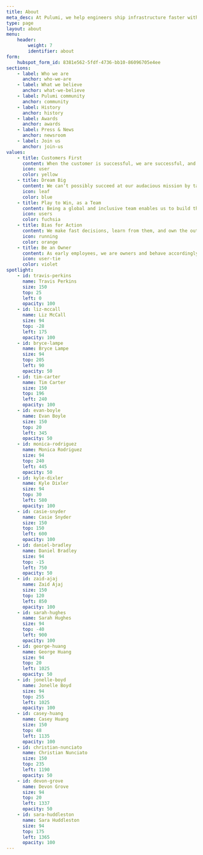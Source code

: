 ```yaml
---
title: About
meta_desc: At Pulumi, we help engineers ship infrastructure faster with Infrastructure as Code in general-purpose languages.
type: page
layout: about
menu:
    header:
        weight: 7
        identifier: about
form:
    hubspot_form_id: 8381e562-5fdf-4736-bb10-86096705e4ee
sections:
    - label: Who we are
      anchor: who-we-are
    - label: What we believe
      anchor: what-we-believe
    - label: Pulumi community
      anchor: community
    - label: History
      anchor: history
    - label: Awards
      anchor: awards
    - label: Press & News
      anchor: newsroom
    - label: Join us
      anchor: join-us
values:
    - title: Customers First
      content: When the customer is successful, we are successful, and we always treat our customers’ success as our highest priority. We wear our customers’ shoes to understand the world from their perspective and build experiences to delight them.
      icon: user
      color: yellow
    - title: Dream Big
      content: We can’t possibly succeed at our audacious mission by taking small, conservative steps. Instead, we are lifelong learners who are intellectually curious, creative, rebellious, and like to dream big. We hire the best and the brightest, imagine a better future together, and empower our employees to invent the future.
      icon: leaf
      color: blue
    - title: Play to Win, as a Team
      content: Being a global and inclusive team enables us to build the best products for our customers, and everybody has a seat at the table no matter their background, experiences, or title. We are always raising the bar and maintaining a high level of team performance in our drive to win as a team. We celebrate those wins together, learn from our failures together, and are on this journey as a team together.
      icon: users
      color: fuchsia
    - title: Bias for Action
      content: We make fast decisions, learn from them, and own the outcomes. Good today is better than perfect tomorrow. When in doubt, we empower action, experimentation, learning, and iteration. We strive to build internal consensus so that we are all bought in, but in cases where we disagree, we disagree, commit, and get going!
      icon: running
      color: orange
    - title: Be an Owner
      content: As early employees, we are owners and behave accordingly. We are frugal, spend Pulumi’s resources as if they’re our own, and accomplish more with less.
      icon: user-tie
      color: violet
spotlight:
    - id: travis-perkins
      name: Travis Perkins
      size: 150
      top: 25
      left: 0
      opacity: 100
    - id: liz-mccall
      name: Liz McCall
      size: 94
      top: -28
      left: 175
      opacity: 100
    - id: bryce-lampe
      name: Bryce Lampe
      size: 94
      top: 205
      left: 90
      opacity: 50
    - id: tim-carter
      name: Tim Carter
      size: 150
      top: 196
      left: 240
      opacity: 100
    - id: evan-boyle
      name: Evan Boyle
      size: 150
      top: 20
      left: 345
      opacity: 50
    - id: monica-rodriguez
      name: Monica Rodriguez
      size: 94
      top: 240
      left: 445
      opacity: 50
    - id: kyle-dixler
      name: Kyle Dixler
      size: 94
      top: 30
      left: 580
      opacity: 100
    - id: casie-snyder
      name: Casie Snyder
      size: 150
      top: 150
      left: 600
      opacity: 100
    - id: daniel-bradley
      name: Daniel Bradley
      size: 94
      top: -15
      left: 750
      opacity: 50
    - id: zaid-ajaj
      name: Zaid Ajaj
      size: 150
      top: 120
      left: 850
      opacity: 100
    - id: sarah-hughes
      name: Sarah Hughes
      size: 94
      top: -40
      left: 900
      opacity: 100
    - id: george-huang
      name: George Huang
      size: 94
      top: 20
      left: 1025
      opacity: 50
    - id: jonelle-boyd
      name: Jonelle Boyd
      size: 94
      top: 255
      left: 1025
      opacity: 100
    - id: casey-huang
      name: Casey Huang
      size: 150
      top: 48
      left: 1135
      opacity: 100
    - id: christian-nunciato
      name: Christian Nunciato
      size: 150
      top: 235
      left: 1190
      opacity: 50
    - id: devon-grove
      name: Devon Grove
      size: 94
      top: 20
      left: 1337
      opacity: 50
    - id: sara-huddleston
      name: Sara Huddleston
      size: 94
      top: 175
      left: 1365
      opacity: 100
---
```

